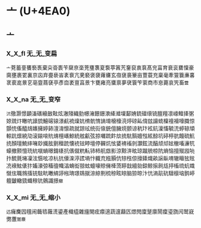 # 亠 (U+4EA0)

## 亠

### X_X_fl 无_无_变扁
`亠`萒蓄㙶饔䙝褭棄㐪䯧袠苄椉亰稁茺㻾褢㚆袌葶䈞苀䥆裒衷袬髙兖畗育衰衮罋懍豪䐡壅裹䍗裏京㐫弃亹亵峕袲䘱亢亴褻褒褏蕹㽫玄亱襃裛籇亩䕊蓑充稟毫牽䉡簔亷㐯衺裵㖜㬌㐔亳韲蔏褎亭彥㐭袤亶亯景卞甕雍亮䗸禀夣裦簑笇蓘商市恴薧哀笐畜`虀`

### X_X_na 无_无_变窄
`沆`徹灏憬顲滀䃵縗㪟䩙炫澈䧫織勯幜澭䭘鐛滖縴灗壈鄐㛩鋶䃪缞锍膻羶凛㠙鳣撁㣃婛巯炞瞮吭譹旈鱣磙锿澋䴚裗燣妔棛骯㥔謪堉榱檺湸㷚䃄畆俼玆譠䖻檁䄠襢嚎膱惊顫㤝傗醯䲳㜵擁婷鈰澶淯懔疏就諒玹统䘕偯銃儃臃煷颤谅秔玣袨鈧澟慉毓㳘蝏辌頏輬䟘燷綂劥滚鎄㗒貥焴檀㠡鯨統舷䶳弦掠囃䟽飰㰠㧧䭺䯫嬗惤絃䣼坑碠楟肮饘硫魧㧤顏璮鯍繂噰玅旘胘㔊䆄䟲懐䘪铉䁎壇停䯬炕怰婱䘻䙒剠灝鉉流醕颃邟妶㯙㗜濓牨蠔撤颢憻珫䋁噈螪暻錥橠抗㒟僦粇䡉铈柿航玈影涼黥㳰昡琼蹴艈椋阬熵恼擅殧誸喨抃酼氈㙲凜泫㥫呟凉杭犺儫㳿渟詃墒忭軄㐬娹顥伉㹁㭹倞㩝鏲熾畝䜇畒唷辙䁴㹡䝮㓍䙑鮌㒅犿㜅濠弶稸㣶幟湻蜟衒翞蚿蟺壕䝶㒕㯠蓅聤戠繵勍鍄鲸㨰㲤㼚揨槒琉蚢嬂憱伭職鶁搐铳䮄㽘㬚䋭諪㡉㻙璟䲻㩆鿌綡㔀梳稤眩䁁脑猄晾汴忼滳髚砊驙檩垴鹯嵉䡀皽轍巰蟙䅫钪鸇識撔`䒆`

### X_X_mi 无_无_缩小
`迒`癕麍囥氊闹蘵㲙䕹㵁鎏產樴橀雜旜閙痃癝逳蔬邅蘛匟燝閌廩蹵廪鬧癛瑬旒闶鹫㠇勶䕲`鷲麖`
